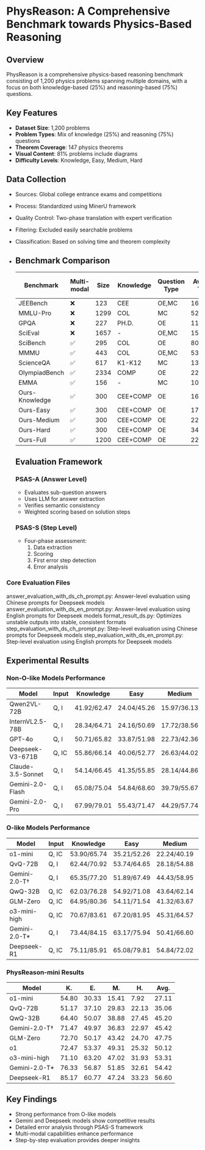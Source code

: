 # PhysReason: A Comprehensive Benchmark towards Physics-Based Reasoning
## Overview

PhysReason is a comprehensive physics-based reasoning benchmark consisting of 1,200 physics problems spanning multiple domains, with a focus on both knowledge-based (25%) and reasoning-based (75%) questions.

## Key Features

- **Dataset Size**: 1,200 problems
- **Problem Types**: Mix of knowledge (25%) and reasoning (75%) questions
- **Theorem Coverage**: 147 physics theorems
- **Visual Content**: 81% problems include diagrams
- **Difficulty Levels**: Knowledge, Easy, Medium, Hard

## Data Collection

- Sources: Global college entrance exams and competitions

- Process: Standardized using MinerU framework

- Quality Control: Two-phase translation with expert verification

- Filtering: Excluded easily searchable problems

- Classification: Based on solving time and theorem complexity

- ## Benchmark Comparison

  | Benchmark      | Multi-modal | Size | Knowledge | Question Type | Avg. T | Step-by-step | Avg. T | Avg. S |
  | -------------- | ----------- | ---- | --------- | ------------- | ------ | ------------ | ------ | ------ |
  | JEEBench       | ❌           | 123  | CEE       | OE,MC         | 169.7  | -            | -      | -      |
  | MMLU-Pro       | ❌           | 1299 | COL       | MC            | 52.1   | -            | -      | -      |
  | GPQA           | ❌           | 227  | PH.D.     | OE            | 111.4  | ❌            | 197.2  | 3.6    |
  | SciEval        | ❌           | 1657 | -         | OE,MC         | 154.5  | -            | -      | -      |
  | SciBench       | ✅           | 295  | COL       | OE            | 80.5   | ❌            | 315.9  | 2.8    |
  | MMMU           | ✅           | 443  | COL       | OE,MC         | 53.8   | -            | -      | -      |
  | ScienceQA      | ✅           | 617  | K1-K12    | MC            | 13.3   | ❌            | 63.0   | 2.4    |
  | OlympiadBench  | ✅           | 2334 | COMP      | OE            | 222.0  | ❌            | 199.8  | 3.7    |
  | EMMA           | ✅           | 156  | -         | MC            | 109.5  | -            | -      | -      |
  | Ours-Knowledge | ✅           | 300  | CEE+COMP  | OE            | 163.7  | ✅            | 196.5  | 3.3    |
  | Ours-Easy      | ✅           | 300  | CEE+COMP  | OE            | 171.2  | ✅            | 241.5  | 5.0    |
  | Ours-Medium    | ✅           | 300  | CEE+COMP  | OE            | 229.2  | ✅            | 391.3  | 8.4    |
  | Ours-Hard      | ✅           | 300  | CEE+COMP  | OE            | 340.9  | ✅            | 936.1  | 15.6   |
  | Ours-Full      | ✅           | 1200 | CEE+COMP  | OE            | 226.3  | ✅            | 441.3  | 8.1    |

  ## Evaluation Framework

  ### PSAS-A (Answer Level)

  - Evaluates sub-question answers
  - Uses LLM for answer extraction
  - Verifies semantic consistency
  - Weighted scoring based on solution steps

  ### PSAS-S (Step Level)

  - Four-phase assessment:
    1. Data extraction
    2. Scoring
    3. First error step detection
    4. Error analysis
   
### Core Evaluation Files
answer_evaluation_with_ds_ch_prompt.py: Answer-level evaluation using Chinese prompts for Deepseek models
answer_evaluation_with_ds_en_prompt.py: Answer-level evaluation using English prompts for Deepseek models
format_result_ds.py: Optimizes unstable outputs into stable, consistent formats
step_evaluation_with_ds_ch_prompt.py: Step-level evaluation using Chinese prompts for Deepseek models
step_evaluation_with_ds_en_prompt.py: Step-level evaluation using English prompts for Deepseek models

  ## Experimental Results

  ### Non-O-like Models Performance

  | Model             | Input | Knowledge   | Easy        | Medium      | Hard        | Avg.        |
  | ----------------- | ----- | ----------- | ----------- | ----------- | ----------- | ----------- |
  | Qwen2VL-72B       | Q, I  | 41.92/62.47 | 24.04/45.26 | 15.97/36.13 | 4.83/24.23  | 16.96/42.88 |
  | InternVL2.5-78B   | Q, I  | 28.34/64.71 | 24.16/50.69 | 17.72/38.56 | 9.71/25.95  | 19.98/45.89 |
  | GPT-4o            | Q, I  | 50.71/65.82 | 33.87/51.98 | 22.73/42.36 | 11.03/24.71 | 29.58/47.23 |
  | Deepseek-V3-671B  | Q, IC | 55.86/66.14 | 40.06/52.77 | 26.63/44.02 | 13.73/26.87 | 34.07/48.42 |
  | Claude-3.5-Sonnet | Q, I  | 54.14/66.45 | 41.35/55.85 | 28.14/44.86 | 15.11/28.51 | 34.69/49.88 |
  | Gemini-2.0-Flash  | Q, I  | 65.08/75.04 | 54.84/68.60 | 39.79/55.67 | 21.99/38.39 | 45.20/60.40 |
  | Gemini-2.0-Pro    | Q, I  | 67.99/79.01 | 55.43/71.47 | 44.29/57.74 | 23.81/42.66 | 47.88/62.74 |

  ### O-like Models Performance

  | Model         | Input | Knowledge   | Easy        | Medium      | Hard        | Avg.        |
  | ------------- | ----- | ----------- | ----------- | ----------- | ----------- | ----------- |
  | o1-mini       | Q, IC | 53.90/65.74 | 35.21/52.26 | 22.24/40.19 | 10.61/26.80 | 30.49/47.18 |
  | QvQ-72B       | Q, I  | 62.44/70.92 | 53.74/64.65 | 28.18/54.88 | 14.30/36.47 | 32.67/57.66 |
  | Gemini-2.0-T† | Q, I  | 65.35/77.20 | 51.89/67.49 | 44.43/58.95 | 27.14/45.48 | 47.20/63.07 |
  | QwQ-32B       | Q, IC | 62.03/76.28 | 54.92/71.08 | 43.64/62.14 | 22.99/42.19 | 45.89/63.87 |
  | GLM-Zero      | Q, IC | 64.95/80.36 | 54.11/71.54 | 41.32/63.67 | 23.04/47.46 | 46.52/65.76 |
  | o3-mini-high  | Q, IC | 70.67/83.61 | 67.20/81.95 | 45.31/64.57 | 30.12/47.23 | 53.32/69.34 |
  | Gemini-2.0-T* | Q, I  | 73.44/84.15 | 63.17/75.94 | 50.41/66.60 | 31.90/48.47 | 54.73/69.73 |
  | Deepseek-R1   | Q, IC | 75.11/85.91 | 65.08/79.81 | 54.84/72.02 | 31.95/51.50 | 56.75/73.26 |

  ### PhysReason-mini Results

  | Model         | K.    | E.    | M.    | H.    | Avg.  |
  | ------------- | ----- | ----- | ----- | ----- | ----- |
  | o1-mini       | 54.80 | 30.33 | 15.41 | 7.92  | 27.11 |
  | QvQ-72B       | 51.17 | 37.10 | 29.83 | 22.13 | 35.06 |
  | QwQ-32B       | 64.40 | 50.07 | 38.88 | 27.45 | 45.20 |
  | Gemini-2.0-T† | 71.47 | 49.97 | 36.83 | 22.97 | 45.42 |
  | GLM-Zero      | 72.70 | 50.17 | 43.42 | 24.70 | 47.75 |
  | o1            | 72.47 | 53.37 | 49.31 | 25.32 | 50.12 |
  | o3-mini-high  | 71.10 | 63.20 | 47.02 | 31.93 | 53.31 |
  | Gemini-2.0-T* | 76.33 | 56.87 | 51.85 | 32.61 | 54.42 |
  | Deepseek-R1   | 85.17 | 60.77 | 47.24 | 33.23 | 56.60 |

  ## Key Findings

  - Strong performance from O-like models
  - Gemini and Deepseek models show competitive results
  - Detailed error analysis through PSAS-S framework
  - Multi-modal capabilities enhance performance
  - Step-by-step evaluation provides deeper insights
